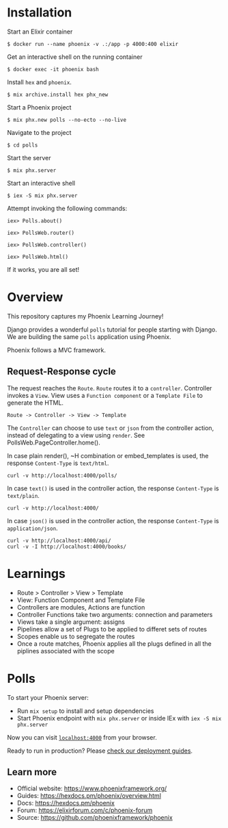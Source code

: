 # Installation

Start an Elixir container

    $ docker run --name phoenix -v .:/app -p 4000:400 elixir

Get an interactive shell on the running container

    $ docker exec -it phoenix bash

Install `hex` and `phoenix`.

    $ mix archive.install hex phx_new

Start a Phoenix project

    $ mix phx.new polls --no-ecto --no-live

Navigate to the project

    $ cd polls

Start the server

    $ mix phx.server

Start an interactive shell

    $ iex -S mix phx.server

Attempt invoking the following commands:

    iex> Polls.about()

    iex> PollsWeb.router()

    iex> PollsWeb.controller()

    iex> PollsWeb.html()

If it works, you are all set!

# Overview

This repository captures my Phoenix Learning Journey!

Django provides a wonderful `polls` tutorial for people starting with Django. We are building the same `polls` application using Phoenix.

Phoenix follows a MVC framework.

## Request-Response cycle

The request reaches the `Route`. `Route` routes it to a `controller`. Controller invokes a `View`. View uses a `Function component` or a `Template File` to generate the HTML.

    Route -> Controller -> View -> Template

The `Controller` can choose to use `text` or `json` from the controller action, instead of delegating to a view using `render`. See PollsWeb.PageController.home().

In case plain render(), ~H combination or embed_templates is used, the response `Content-Type` is `text/html`.

    curl -v http://localhost:4000/polls/

In case `text()` is used in the controller action, the response `Content-Type` is `text/plain`.

    curl -v http://localhost:4000/

In case `json()` is used in the controller action, the response `Content-Type` is `application/json`.

    curl -v http://localhost:4000/api/
    curl -v -I http://localhost:4000/books/

# Learnings

- Route > Controller > View > Template
- View: Function Component and Template File
- Controllers are modules, Actions are function
- Controller Functions take two arguments: connection and parameters
- Views take a single argument: assigns
- Pipelines allow a set of Plugs to be applied to differet sets of routes
- Scopes enable us to segregate the routes
- Once a route matches, Phoenix applies all the plugs defined in all the piplines associated with the scope

# Polls

To start your Phoenix server:

  * Run `mix setup` to install and setup dependencies
  * Start Phoenix endpoint with `mix phx.server` or inside IEx with `iex -S mix phx.server`

Now you can visit [`localhost:4000`](http://localhost:4000) from your browser.

Ready to run in production? Please [check our deployment guides](https://hexdocs.pm/phoenix/deployment.html).

## Learn more

  * Official website: https://www.phoenixframework.org/
  * Guides: https://hexdocs.pm/phoenix/overview.html
  * Docs: https://hexdocs.pm/phoenix
  * Forum: https://elixirforum.com/c/phoenix-forum
  * Source: https://github.com/phoenixframework/phoenix
